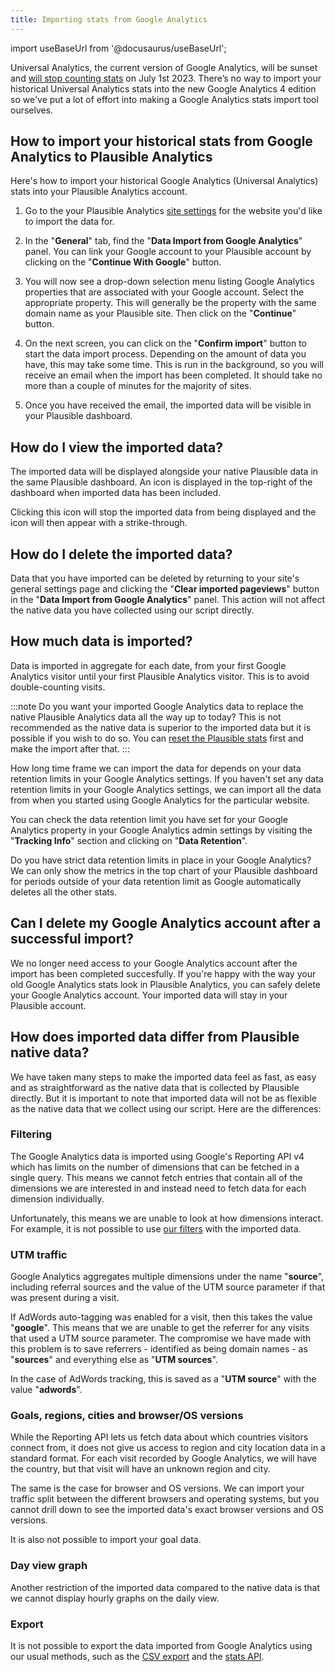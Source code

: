 ```yaml
---
title: Importing stats from Google Analytics
---
```


import useBaseUrl from '@docusaurus/useBaseUrl';

Universal Analytics, the current version of Google Analytics, will be sunset and [will stop counting stats](https://plausible.io/blog/universal-google-analytics-is-dead) on July 1st 2023. There’s no way to import your historical Universal Analytics stats into the new Google Analytics 4 edition so we've put a lot of effort into making a Google Analytics stats import tool ourselves. 

## How to import your historical stats from Google Analytics to Plausible Analytics 

Here's how to import your historical Google Analytics (Universal Analytics) stats into your Plausible Analytics account.

1. Go to the your Plausible Analytics [site settings](website-settings.md) for the website you'd like to import the data for.

2. In the "**General**" tab, find the "**Data Import from Google Analytics**" panel. You can link your Google account to your Plausible account by clicking on the "**Continue With Google**" button.

3. You will now see a drop-down selection menu listing Google Analytics properties that are associated with your Google account. Select the appropriate property. This will generally be the property with the same domain name as your Plausible site. Then click on the "**Continue**" button.

4. On the next screen, you can click on the "**Confirm import**" button to start the data import process. Depending on the amount of data you have, this may take some time. This is run in the background, so you will receive an email when the import has been completed. It should take no more than a couple of minutes for the majority of sites.

5. Once you have received the email, the imported data will be visible in your Plausible dashboard. 

## How do I view the imported data?

The imported data will be displayed alongside your native Plausible data in the same Plausible dashboard. An icon is displayed in the top-right of the dashboard when imported data has been included.

Clicking this icon will stop the imported data from being displayed and the icon will then appear with a strike-through.

## How do I delete the imported data?

Data that you have imported can be deleted by returning to your site's general settings page and clicking the "**Clear imported pageviews**" button in the "**Data Import from Google Analytics**" panel. This action will not affect the native data you have collected using our script directly.

## How much data is imported?

Data is imported in aggregate for each date, from your first Google Analytics visitor until your first Plausible Analytics visitor. This is to avoid double-counting visits. 

:::note
Do you want your imported Google Analytics data to replace the native Plausible Analytics data all the way up to today? This is not recommended as the native data is superior to the imported data but it is possible if you wish to do so. You can [reset the Plausible stats](reset-site-data.md) first and make the import after that.
:::

How long time frame we can import the data for depends on your data retention limits in your Google Analytics settings. If you haven't set any data retention limits in your Google Analytics settings, we can import all the data from when you started using Google Analytics for the particular website.

You can check the data retention limit you have set for your Google Analytics property in your Google Analytics admin settings by visiting the "**Tracking Info**" section and clicking on "**Data Retention**". 

Do you have strict data retention limits in place in your Google Analytics? We can only show the metrics in the top chart of your Plausible dashboard for periods outside of your data retention limit as Google automatically deletes all the other stats.

## Can I delete my Google Analytics account after a successful import?

We no longer need access to your Google Analytics account after the import has been completed succesfully. If you're happy with the way your old Google Analytics stats look in Plausible Analytics, you can safely delete your Google Analytics account. Your imported data will stay in your Plausible account. 

## How does imported data differ from Plausible native data?

We have taken many steps to make the imported data feel as fast, as easy and as straightforward as the native data that is collected by Plausible directly. But it is important to note that imported data will not be as flexible as the native data that we collect using our script. Here are the differences:

### Filtering 

The Google Analytics data is imported using Google's Reporting API v4 which has limits on the number of dimensions that can be fetched in a single query. This means we cannot fetch entries that contain all of the dimensions we are interested in and instead need to fetch data for each dimension individually. 

Unfortunately, this means we are unable to look at how dimensions interact. For example, it is not possible to use [our filters](filters-segments.md) with the imported data.

### UTM traffic

Google Analytics aggregates multiple dimensions under the name "**source**", including referral sources and the value of the UTM source parameter if that was present during a visit. 

If AdWords auto-tagging was enabled for a visit, then this takes the value "**google**". This means that we are unable to get the referrer for any visits that used a UTM source parameter. The compromise we have made with this problem is to save referrers - identified as being domain names - as "**sources**" and everything else as "**UTM sources**". 

In the case of AdWords tracking, this is saved as a "**UTM source**" with the value "**adwords**".

### Goals, regions, cities and browser/OS versions

While the Reporting API lets us fetch data about which countries visitors connect from, it does not give us access to region and city location data in a standard format. For each visit recorded by Google Analytics, we will have the country, but that visit will have an unknown region and city.

The same is the case for browser and OS versions. We can import your traffic split between the different browsers and operating systems, but you cannot drill down to see the imported data's exact browser versions and OS versions.

It is also not possible to import your goal data.

### Day view graph

Another restriction of the imported data compared to the native data is that we cannot display hourly graphs on the daily view.

### Export

It is not possible to export the data imported from Google Analytics using our usual methods, such as the [CSV export](export-stats.md) and the [stats API](stats-api.md).
